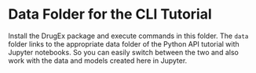 # Data Folder for the CLI Tutorial

Install the DrugEx package and execute commands in this folder. The `data` folder links to the appropriate data folder of the Python API tutorial with Jupyter notebooks. So you can easily switch between the two and also work with the data and models created here in Jupyter.
